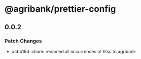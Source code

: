 # @agribank/prettier-config

## 0.0.2

### Patch Changes

- acbb18d: chore: renamed all occurrences of htsc to agribank
